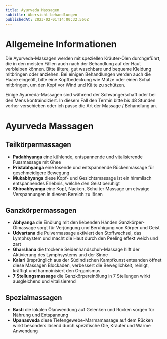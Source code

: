 ```yaml
---
title: Ayurveda Massagen
subtitle: übersicht behandlungen
publishedAt: 2023-02-01T14:00:32.566Z
---
```

# Allgemeine Informationen

Die Ayurveda-Massagen werden mit speziellen Kräuter-Ölen durchgeführt, die in den meisten Fällen auch nach der Behandlung auf der Haut verbleiben können. Bitte ältere, gut waschbare und bequeme Kleidung mitbringen oder anziehen. Bei einigen Behandlungen werden auch die Haare eingeölt, bitte eine Kopfbedeckung wie Mütze oder einen Schal mitbringen, um den Kopf vor Wind und Kälte zu schützen.

Einige Ayurveda-Massagen sind während der Schwangerschaft oder bei den Mens kontraindiziert. In diesem Fall den Termin bitte bis 48 Stunden vorher verschieben oder ich passe die Art der Massage / Behandlung an.

# Ayurveda Massagen

## Teilkörpermassagen

* **Padabhyanga**
eine kühlende, entspannende und vitalisierende Fussmassage mit Ghee
* **Pristabhyanga**
eine lösende und entspannende Rückenmassage für geschmeidigere Bewegung
* **Mukabhyanga**
diese Kopf- und Gesichtsmassage ist ein himmlisch entspannendes Erlebnis, welche den Geist beruhigt
* **Shiroabhyanga**
eine Kopf, Nacken, Schulter Massage um etwaige Verspannungen in diesem Bereich zu lösen

## Ganzkörpermassagen

* **Abhyanga**
die Einölung mit den liebenden Händen Ganzkörper-Ölmassage sorgt für Verjüngung und Beruhigung von Körper und Geist
* **Udvartana**
die Pulvermassage aktiviert den Stoffwechsel, das Lymphsystem und macht die Haut durch den Peeling effekt weich und zart
* **Gharshana**
die trockene Seidenhandschuh-Massage hilft der Aktivierung des Lymphsystems und der Sinne
* **Kalari**
ürsprünglich aus der Südindischen Kampfkunst entsanden öffnet diese Massagen Blockaden, verbessert die Beweglichkeit, reinigt, kräftigt und harmoinisiert den Organismus
* **7 Stellungsmassage**
die Ganzkörpereinölung in 7 Stellungen wirkt ausgleichend und vitalisierend

## Spezialmassagen

* **Basti**
die lokalen Ölanwendung auf Gelenken und Rücken sorgen für Nährung und Entspannung
* **Upanasveda**
diese Tiefengewebe-Marmamassage auf dem Rücken wirkt besonders lösend durch spezifische Öle, Kräuter und Wärme Anwendung